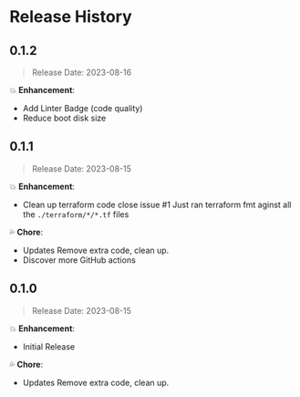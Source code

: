 # Release History

## 0.1.2

> Release Date: 2023-08-16

:boom: **Enhancement**:

- Add Linter Badge (code quality)
- Reduce boot disk size

## 0.1.1

> Release Date: 2023-08-15

:boom: **Enhancement**:

- Clean up terraform code close issue #1
Just ran terraform fmt aginst all the `./terraform/*/*.tf` files

:sweat_drops: **Chore**:

- Updates Remove extra code, clean up.
- Discover more GitHub actions

## 0.1.0

> Release Date: 2023-08-15

:boom: **Enhancement**:

- Initial Release

:sweat_drops: **Chore**:

- Updates Remove extra code, clean up.
